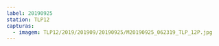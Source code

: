 ```yaml
---
label: 20190925
station: TLP12
capturas:
  - imagem: TLP12/2019/201909/20190925/M20190925_062319_TLP_12P.jpg
---
```

